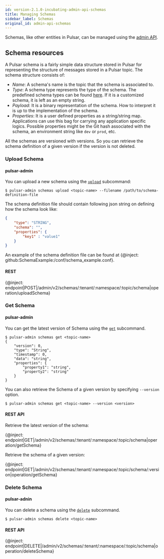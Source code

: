 ```yaml
---
id: version-2.1.0-incubating-admin-api-schemas
title: Managing Schemas
sidebar_label: Schemas
original_id: admin-api-schemas
---
```


Schemas, like other entities in Pulsar, can be managed using the [admin API](admin-api-overview.md). 

## Schema resources

A Pulsar schema is a fairly simple data structure stored in Pulsar for representing the structure of messages stored in a Pulsar topic. The schema structure consists of:

- *Name*: A schema's name is the topic that the schema is associated to.
- *Type*: A schema type represents the type of the schema. The predefined schema types can be found [here](concepts-schema-registry.md#supported-schema-formats). If it 
  is a customized schema, it is left as an empty string.
- *Payload*: It is a binary representation of the schema. How to interpret it is up to the implementation of the schema.
- *Properties*: It is a user defined properties as a string/string map. Applications can use this bag for carrying any application specific logics. Possible properties
  might be the Git hash associated with the schema, an environment string like `dev` or `prod`, etc.

All the schemas are versioned with versions. So you can retrieve the schema definition of a given version if the version is not deleted.

### Upload Schema

#### pulsar-admin

You can upload a new schema using the [`upload`](reference-pulsar-admin.md#get-5) subcommand:

```shell
$ pulsar-admin schemas upload <topic-name> --filename /path/to/schema-definition-file 
```

The schema definition file should contain following json string on defining how the schema look like:

```json
{
    "type": "STRING",
    "schema": "",
    "properties": {
        "key1" : "value1"
    }
}
```

An example of the schema definition file can be found at {@inject: github:SchemaExample:/conf/schema_example.conf}.

#### REST

{@inject: endpoint|POST|/admin/v2/schemas/:tenant/:namespace/:topic/schema|operation/uploadSchema}

### Get Schema

#### pulsar-admin

You can get the latest version of Schema using the [`get`](reference-pulsar-admin.md#get-5) subcommand.

```shell
$ pulsar-admin schemas get <topic-name>
{
    "version": 0,
    "type": "String",
    "timestamp": 0,
    "data": "string",
    "properties": {
        "property1": "string",
        "property2": "string"
    }
}
```

You can also retrieve the Schema of a given version by specifying `--version` option.

```shell
$ pulsar-admin schemas get <topic-name> --version <version>
```

#### REST API

Retrieve the latest version of the schema:

{@inject: endpoint|GET|/admin/v2/schemas/:tenant/:namespace/:topic/schema|operation/getSchema}

Retrieve the schema of a given version:

{@inject: endpoint|GET|/admin/v2/schemas/:tenant/:namespace/:topic/schema/:version|operation/getSchema}

### Delete Schema

#### pulsar-adnin

You can delete a schema using the [`delete`](reference-pulsar-admin.md#delete-8) subcommand.

```shell
$ pulsar-admin schemas delete <topic-name>
```

#### REST API

{@inject: endpoint|DELETE|/admin/v2/schemas/:tenant/:namespace/:topic/schema|operation/deleteSchema}

